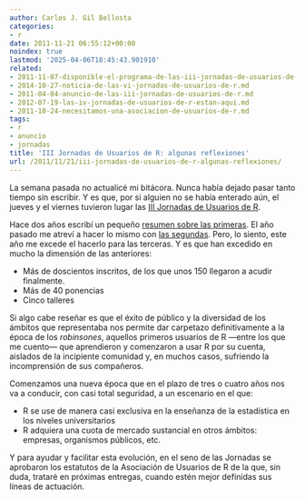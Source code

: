 ```yaml
---
author: Carlos J. Gil Bellosta
categories:
- r
date: 2011-11-21 06:55:12+00:00
noindex: true
lastmod: '2025-04-06T18:45:43.901910'
related:
- 2011-11-07-disponible-el-programa-de-las-iii-jornadas-de-usuarios-de-r.md
- 2014-10-27-noticia-de-las-vi-jornadas-de-usuarios-de-r.md
- 2011-04-04-anuncio-de-las-iii-jornadas-de-usuarios-de-r.md
- 2012-07-19-las-iv-jornadas-de-usuarios-de-r-estan-aqui.md
- 2011-10-24-necesitamos-una-asociacion-de-usuarios-de-r.md
tags:
- r
- anuncio
- jornadas
title: 'III Jornadas de Usuarios de R: algunas reflexiones'
url: /2011/11/21/iii-jornadas-de-usuarios-de-r-algunas-reflexiones/
---
```


La semana pasada no actualicé mi bitácora. Nunca había dejado pasar tanto tiempo sin escribir. Y es que, por si alguien no se había enterado aún, el jueves y el viernes tuvieron lugar las [III Jornadas de Usuarios de R](http://usar.org.es/).

Hace dos años escribí un pequeño [resumen sobre las primeras](http://analisisydecision.es/noticias-del-congreso-de-usuarios-de-r/). El año pasado me atreví a hacer lo mismo con [las segundas](https://datanalytics.com/2010/12/29/noticia-de-las-ii-jornadas-de-usuarios-de-r/). Pero, lo siento, este año me excede el hacerlo para las terceras. Y es que han excedido en mucho la dimensión de las anteriores:



* Más de doscientos inscritos, de los que unos 150 llegaron a acudir finalmente.
* Más de 40 ponencias
* Cinco talleres

Si algo cabe reseñar es que el éxito de público y la diversidad de los ámbitos que representaba nos permite dar carpetazo definitivamente a la época de los _robinsones_, aquellos primeros usuarios de R —entre los que me cuento— que aprendieron y comenzaron a usar R por su cuenta, aislados de la incipiente comunidad y, en muchos casos, sufriendo la incomprensión de sus compañeros.

Comenzamos una nueva época que en el plazo de tres o cuatro años nos va a conducir, con casi total seguridad, a un escenario en el que:



* R se use de manera casi exclusiva en la enseñanza de la estadística en los niveles universitarios
* R adquiera una cuota de mercado sustancial en otros ámbitos: empresas, organismos públicos, etc.

Y para ayudar y facilitar esta evolución, en el seno de las Jornadas se aprobaron los estatutos de la Asociación de Usuarios de R de la que, sin duda, trataré en próximas entregas, cuando estén mejor definidas sus líneas de actuación.